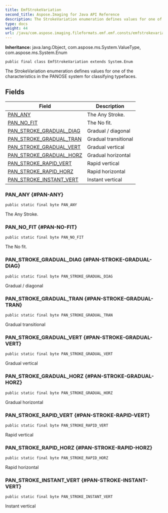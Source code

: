 ```yaml
---
title: EmfStrokeVariation
second_title: Aspose.Imaging for Java API Reference
description: The StrokeVariation enumeration defines values for one of the characteristics in the PANOSE system for classifying typefaces.
type: docs
weight: 44
url: /java/com.aspose.imaging.fileformats.emf.emf.consts/emfstrokevariation/
---
```

**Inheritance:**
java.lang.Object, com.aspose.ms.System.ValueType, com.aspose.ms.System.Enum
```
public final class EmfStrokeVariation extends System.Enum
```

The StrokeVariation enumeration defines values for one of the characteristics in the PANOSE system for classifying typefaces.
## Fields

| Field | Description |
| --- | --- |
| [PAN_ANY](#PAN-ANY) | The Any Stroke. |
| [PAN_NO_FIT](#PAN-NO-FIT) | The No fit. |
| [PAN_STROKE_GRADUAL_DIAG](#PAN-STROKE-GRADUAL-DIAG) | Gradual / diagonal |
| [PAN_STROKE_GRADUAL_TRAN](#PAN-STROKE-GRADUAL-TRAN) | Gradual transitional |
| [PAN_STROKE_GRADUAL_VERT](#PAN-STROKE-GRADUAL-VERT) | Gradual vertical |
| [PAN_STROKE_GRADUAL_HORZ](#PAN-STROKE-GRADUAL-HORZ) | Gradual horizontal |
| [PAN_STROKE_RAPID_VERT](#PAN-STROKE-RAPID-VERT) | Rapid vertical |
| [PAN_STROKE_RAPID_HORZ](#PAN-STROKE-RAPID-HORZ) | Rapid horizontal |
| [PAN_STROKE_INSTANT_VERT](#PAN-STROKE-INSTANT-VERT) | Instant vertical |
### PAN_ANY {#PAN-ANY}
```
public static final byte PAN_ANY
```


The Any Stroke.

### PAN_NO_FIT {#PAN-NO-FIT}
```
public static final byte PAN_NO_FIT
```


The No fit.

### PAN_STROKE_GRADUAL_DIAG {#PAN-STROKE-GRADUAL-DIAG}
```
public static final byte PAN_STROKE_GRADUAL_DIAG
```


Gradual / diagonal

### PAN_STROKE_GRADUAL_TRAN {#PAN-STROKE-GRADUAL-TRAN}
```
public static final byte PAN_STROKE_GRADUAL_TRAN
```


Gradual transitional

### PAN_STROKE_GRADUAL_VERT {#PAN-STROKE-GRADUAL-VERT}
```
public static final byte PAN_STROKE_GRADUAL_VERT
```


Gradual vertical

### PAN_STROKE_GRADUAL_HORZ {#PAN-STROKE-GRADUAL-HORZ}
```
public static final byte PAN_STROKE_GRADUAL_HORZ
```


Gradual horizontal

### PAN_STROKE_RAPID_VERT {#PAN-STROKE-RAPID-VERT}
```
public static final byte PAN_STROKE_RAPID_VERT
```


Rapid vertical

### PAN_STROKE_RAPID_HORZ {#PAN-STROKE-RAPID-HORZ}
```
public static final byte PAN_STROKE_RAPID_HORZ
```


Rapid horizontal

### PAN_STROKE_INSTANT_VERT {#PAN-STROKE-INSTANT-VERT}
```
public static final byte PAN_STROKE_INSTANT_VERT
```


Instant vertical


